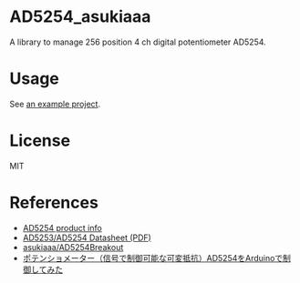 # AD5254_asukiaaa

A library to manage 256 position 4 ch digital potentiometer AD5254.

# Usage

See [an example project](./examples/readAndWrite/readAndWrite.ino).

# License

MIT

# References

- [AD5254 product info](https://www.analog.com/en/products/ad5254.html)
- [AD5253/AD5254 Datasheet (PDF)](https://www.analog.com/media/en/technical-documentation/data-sheets/AD5253_5254.pdf)
- [asukiaaa/AD5254Breakout](https://github.com/asukiaaa/AD5254Breakout)
- [ポテンショメーター（信号で制御可能な可変抵抗）AD5254をArduinoで制御してみた](http://asukiaaa.blogspot.com/2020/01/ad5254arduino.html)
